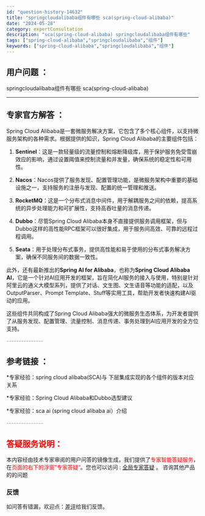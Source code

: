 ```yaml
---
id: "question-history-14632"
title: "springcloudalibaba组件有哪些 sca(spring-cloud-alibaba)"
date: "2024-05-28"
category: expertConsultation
description: "sca(spring-cloud-alibaba) springcloudalibaba组件有哪些"
tags: ["spring-cloud-alibaba","springcloudalibaba","组件"]
keywords: ["spring-cloud-alibaba","springcloudalibaba","组件"]
---
```


## 用户问题 ： 
 springcloudalibaba组件有哪些 sca(spring-cloud-alibaba) 

---------------
## 专家官方解答 ：

Spring Cloud Alibaba是一套微服务解决方案，它包含了多个核心组件，以支持微服务架构的各种需求。根据提供的知识，Spring Cloud Alibaba的主要组件包括：

1. **Sentinel**：这是一款轻量级的流量控制和熔断降级库，用于保护服务免受雪崩效应的影响，通过设置阈值来控制流量和并发量，确保系统的稳定性和可用性。

2. **Nacos**：Nacos提供了服务发现、配置管理功能，是微服务架构中重要的基础设施之一，支持服务的注册与发现、配置的统一管理和推送。

3. **RocketMQ**：这是一个分布式消息中间件，用于解耦服务之间的依赖，提高系统的异步处理能力和可扩展性，支持高吞吐量的消息传递。

4. **Dubbo**：尽管Spring Cloud Alibaba本身不直接提供服务调用框架，但与Dubbo这样的高性能RPC框架可以很好集成，用于服务间高效、可靠的远程过程调用。

5. **Seata**：用于处理分布式事务，提供高性能和易于使用的分布式事务解决方案，确保不同服务间的数据一致性。

此外，还有最新推出的**Spring AI for Alibaba**，也称为**Spring Cloud Alibaba AI**，它是一个针对AI应用开发的框架，旨在简化AI服务的接入与使用，特别是针对阿里云的通义大模型系列，提供了对话、文生图、文生语音等功能的适配，以及OutputParser、Prompt Template、Stuff等实用工具，帮助开发者快速构建AI驱动的应用。

这些组件共同构成了Spring Cloud Alibaba强大的微服务生态体系，为开发者提供了从服务发现、配置管理、流量控制、消息传递、事务处理到AI应用开发的全方位支持。


<font color="#949494">---------------</font> 


## 参考链接 ：

*专家经验：spring cloud alibaba(SCA)与 下层集成实现的各个组件的版本对应关系 
 
 *专家经验：Spring Cloud Alibaba和Dubbo选型建议 
 
 *专家经验：sca ai (spring cloud alibaba ai）介绍 


 <font color="#949494">---------------</font> 
 


## <font color="#FF0000">答疑服务说明：</font> 

本内容经由技术专家审阅的用户问答的镜像生成，我们提供了<font color="#FF0000">专家智能答疑服务</font>，在<font color="#FF0000">页面的右下的浮窗”专家答疑“</font>。您也可以访问 : [全局专家答疑](https://opensource.alibaba.com/chatBot) 。 咨询其他产品的的问题

### 反馈
如问答有错漏，欢迎点：[差评](https://ai.nacos.io/user/feedbackByEnhancerGradePOJOID?enhancerGradePOJOId=14633)给我们反馈。

